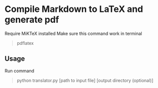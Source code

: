 # Compile Markdown to LaTeX and generate pdf
Require MiKTeX installed
Make sure this command work in terminal
> pdflatex
## Usage
Run command
>python translator.py [path to input file] [output directory (optional)]